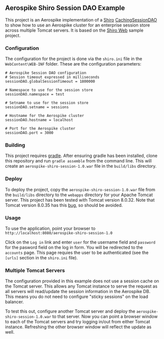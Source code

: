 ## Aerospike Shiro Session DAO Example

This project is an Aerospike implementation of a [Shiro](http://shiro.apache.org/) [CachingSessionDAO](https://shiro.apache.org/static/1.2.4/apidocs/index.html?org/apache/shiro/session/mgt/eis/CachingSessionDAO.html) to show how to use an Aerospike cluster for an enterprise session store across multiple Tomcat servers. It is based on the [Shiro Web](https://github.com/apache/shiro/tree/master/samples/web) sample project.

### Configuration

The configuration for the project is done via the ```shiro.ini``` file in the ```WebContent\WEB-INF``` folder. These are the configuration parameters:

```
# Aerospike Session DAO configuration
# Session timeout expressed in milliseconds
sessionDAO.globalSessionTimeout = 1800000

# Namespace to use for the session store
sessionDAO.namespace = test

# Setname to use for the session store
sessionDAO.setname = sessions

# Hostname for the Aerospike cluster
sessionDAO.hostname = localhost

# Port for the Aerospike cluster
sessionDAO.port = 3000
```

### Building

This project requires [gradle](http://gradle.org/gradle-download/). After ensuring gradle has been installed, clone this repository and run ```gradle assemble``` from the command line. This will create an ```aerospike-shiro-session-1.0.war``` file in the ```build/libs``` directory.

### Deploy

To deploy the project, copy the ```aerospike-shiro-session-1.0.war``` file from the ```build/libs``` directory to the ```webapps``` directory for your Apache Tomcat server. This project has been tested with Tomcat version 8.0.32. Note that Tomcat version 8.0.35 has this [bug](https://bz.apache.org/bugzilla/show_bug.cgi?id=59566), so should be avoided.

### Usage

To use the application, point your browser to ```http://localhost:8080/aerospike-shiro-session-1.0```
   
Click on the ```Log in``` link and enter ```user``` for the username field and ```password``` for the pasword field on the log in form. You will be redirected to the ```accounts``` page. This page requies the user to be authenticated (see the ```[urls]``` section in the ```shiro.ini``` file).

### Multiple Tomcat Servers

The configuration provided in this example does not use a session cache on the Tomcat server. This allows any Tomcat instance to serve the request as all servers will read/update the session information in the Aerospike DB. This means you do not need to configure "sticky sessions" on the load balancer. 

To test this out, configure another Tomcat server and deploy the ```aerospike-shiro-session-1.0.war``` to that server. Now you can point a browser window to each of the Tomcat servers and try logging in/out from either Tomcat instance. Refreshing the other browser window will reflect the update as well.